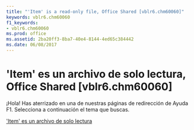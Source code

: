```yaml
---
title: "'Item' is a read-only file, Office Shared [vblr6.chm60060]"
keywords: vblr6.chm60060
f1_keywords:
- vblr6.chm60060
ms.prod: office
ms.assetid: 2ba20ff3-8ba7-40e4-8144-4ed65c384442
ms.date: 06/08/2017
---
```





# 'Item' es un archivo de solo lectura, Office Shared [vblr6.chm60060]

¡Hola! Has aterrizado en una de nuestras páginas de redirección de Ayuda F1. Selecciona a continuación el tema que buscas.


 ['Item' es un archivo de solo lectura](http://msdn.microsoft.com/library/-item-is-a-read-only-file%28Office.15%29.aspx)


